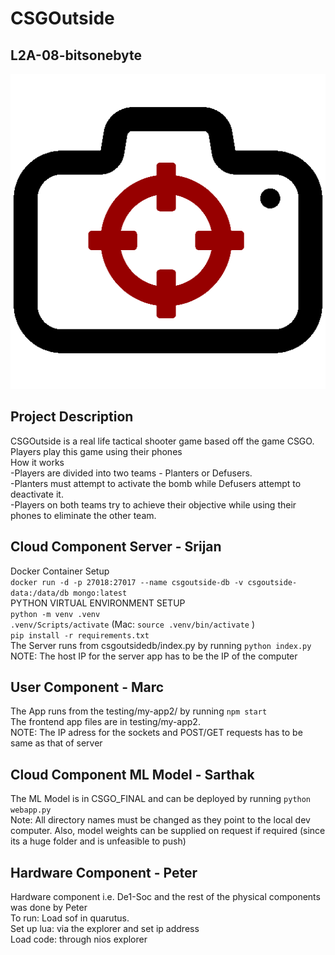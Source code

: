 # CSGOutside
## L2A-08-bitsonebyte
![plot](./testing/my-app2/public/CSGOutside-logo.png) <br>

## Project Description
CSGOutside is a real life tactical shooter game based off the game CSGO. Players play this game using their phones<br>
How it works<br>
-Players are divided into two teams - Planters or Defusers.<br>
-Planters must attempt to activate the bomb while Defusers attempt to deactivate it.<br>
-Players on both teams try to achieve their objective while using their phones to eliminate the other team.<br>

## Cloud Component Server - Srijan
Docker Container Setup<br>
`docker run -d -p 27018:27017 --name csgoutside-db -v csgoutside-data:/data/db mongo:latest` <br>
PYTHON VIRTUAL ENVIRONMENT SETUP <br>
`python -m venv .venv` <br>
`.venv/Scripts/activate` (Mac: `source .venv/bin/activate` ) <br>
`pip install -r requirements.txt` <br>
The Server runs from csgoutsidedb/index.py by running `python index.py`<br>
NOTE: The host IP for the server app has to be the IP of the computer <br>

## User Component - Marc
The App runs from the testing/my-app2/ by running `npm start` <br>
The frontend app files are in testing/my-app2. <br>
NOTE: The IP adress for the sockets and POST/GET requests has to be same as that of server <br>

## Cloud Component ML Model - Sarthak
The ML Model is in CSGO_FINAL and can be deployed by running `python webapp.py` <br>
Note: All directory names must be changed as they point to the local dev computer. Also, model weights can be supplied on request if required (since its a huge folder and is unfeasible to push)<br>

## Hardware Component - Peter
Hardware component i.e. De1-Soc and the rest of the physical components was done by Peter<br>
To run: Load sof in quarutus. <br>
Set up lua: via the explorer and set ip address<br>
Load code: through nios explorer<br>
